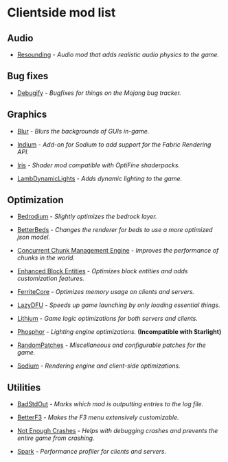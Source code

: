 # Clientside mod list

## Audio

- [Resounding](https://modrinth.com/mod/UwbKhrqq) - *Audio mod that adds realistic audio physics to the game.*

## Bug fixes

- [Debugify](https://modrinth.com/mod/QwxR6Gcd) - *Bugfixes for things on the Mojang bug tracker.*

## Graphics

- [Blur](https://modrinth.com/mod/NK39zBp2) - *Blurs the backgrounds of GUIs in-game.*

- [Indium](https://modrinth.com/mod/Orvt0mRa) - *Add-on for Sodium to add support for the Fabric Rendering API.*

- [Iris](https://modrinth.com/mod/YL57xq9U) - *Shader mod compatible with OptiFine shaderpacks.*

- [LambDynamicLights](https://modrinth.com/mod/yBW8D80W) - *Adds dynamic lighting to the game.*

## Optimization

- [Bedrodium](https://modrinth.com/mod/5roWs6VO) - *Slightly optimizes the bedrock layer.*

- [BetterBeds](https://modrinth.com/mod/kKwy3HU9) - *Changes the renderer for beds to use a more optimized json model.*

- [Concurrent Chunk Management Engine](https://modrinth.com/mod/VSNURh3q) - *Improves the performance of chunks in the world.*

- [Enhanced Block Entities](https://modrinth.com/mod/OVuFYfre) - *Optimizes block entities and adds customization features.*

- [FerriteCore](https://modrinth.com/mod/uXXizFIs) - *Optimizes memory usage on clients and servers.*

- [LazyDFU](https://modrinth.com/mod/hvFnDODi) - *Speeds up game launching by only loading essential things.*

- [Lithium](https://modrinth.com/mod/gvQqBUqZ) - *Game logic optimizations for both servers and clients.*

- [Phosphor](https://modrinth.com/mod/hEOCdOgW) - *Lighting engine optimizations.* **(Incompatible with Starlight)**

- [RandomPatches](https://modrinth.com/mod/JmtW1Cr5) - *Miscellaneous and configurable patches for the game.*

- [Sodium](https://modrinth.com/mod/AANobbMI) - *Rendering engine and client-side optimizations.*

## Utilities

- [BadStdOut](https://modrinth.com/mod/9Y8sMRVG) - *Marks which mod is outputting entries to the log file.*

- [BetterF3](https://modrinth.com/mod/8shC1gFX) - *Makes the F3 menu extensively customizable.*

- [Not Enough Crashes](https://modrinth.com/mod/yM94ont6) - *Helps with debugging crashes and prevents the entire game from crashing.*

- [Spark](https://modrinth.com/mod/l6YH9Als) - *Performance profiler for clients and servers.*
